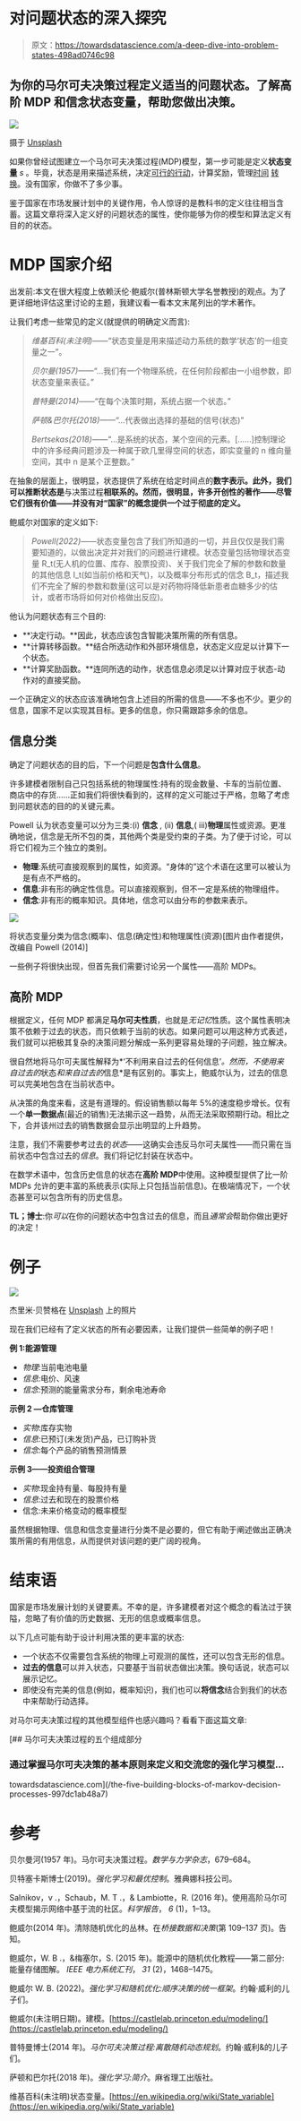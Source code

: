 # 对问题状态的深入探究

> 原文：<https://towardsdatascience.com/a-deep-dive-into-problem-states-498ad0746c98>

## 为你的马尔可夫决策过程定义适当的问题状态。了解高阶 MDP 和信念状态变量，帮助您做出决策。

![](img/b64d815cdef4ad314da816620801174b.png)

摄于 [Unsplash](https://unsplash.com?utm_source=medium&utm_medium=referral)

如果你曾经试图建立一个马尔可夫决策过程(MDP)模型，第一步可能是定义**状态变量** *s* 。毕竟，状态是用来描述系统，决定[可行的行动](/using-linear-programming-to-boost-your-reinforcement-learning-algorithms-994977665902)，计算奖励，管理[时间](/what-are-post-decision-states-and-what-do-they-want-from-us-9e02105b7f40) [转换](/about-post-decision-states-again-5725e5c15d90)。没有国家，你做不了多少事。

鉴于国家在市场发展计划中的关键作用，令人惊讶的是教科书的定义往往相当含蓄。这篇文章将深入定义好的问题状态的属性，使你能够为你的模型和算法定义有目的的状态。

# MDP 国家介绍

出发前:本文在很大程度上依赖沃伦·鲍威尔(普林斯顿大学名誉教授)的观点。为了更详细地评估这里讨论的主题，我建议看一看本文末尾列出的学术著作。

让我们考虑一些常见的定义(就提供的明确定义而言):

> *维基百科(未注明)——*“状态变量是用来描述动力系统的数学‘状态’的一组变量之一”。
> 
> *贝尔曼(1957)——*“…我们有一个物理系统，在任何阶段都由一小组参数，即状态变量来表征。”
> 
> *普特曼(2014)*——“在每个决策时期，系统占据一个状态。”
> 
> *萨顿&巴尔托(2018)——*“…代表做出选择的基础的信号(状态)”
> 
> *Bertsekas(2018)*——“…是系统的状态，某个空间的元素。[……]控制理论中的许多经典问题涉及一种属于欧几里得空间的状态，即实变量的 n 维向量空间，其中 n 是某个正整数。”

在抽象的层面上，很明显，状态提供了系统在给定时间点的**数字表示。此外，我们可以推断状态是**与决策过程**相联系的。然而，很明显，许多开创性的著作——尽管它们很有价值——并没有对“国家”的概念提供一个过于彻底的定义。**

鲍威尔对国家的定义如下:

> *Powell(2022)*——状态变量包含了我们所知道的一切，并且仅仅是我们需要知道的，以做出决定并对我们的问题进行建模。状态变量包括物理状态变量 R_t(无人机的位置、库存、股票投资)、关于我们完全了解的参数和数量的其他信息 I_t(如当前价格和天气)，以及概率分布形式的信念 B_t，描述我们不完全了解的参数和数量(这可以是对药物将降低新患者血糖多少的估计，或者市场将如何对价格做出反应)。

他认为问题状态有三个目的:

*   **决定行动。**因此，状态应该包含智能决策所需的所有信息。
*   **计算转移函数。**结合所选动作和外部环境信息，状态定义应足以计算下一个状态。
*   **计算奖励函数。**连同所选的动作，状态信息必须足以计算对应于状态-动作对的直接奖励。

一个正确定义的状态应该准确地包含上述目的所需的信息——不多也不少。更少的信息，国家不足以实现其目标。更多的信息，你只需跟踪多余的信息。

## 信息分类

确定了问题状态的目的后，下一个问题是**包含什么信息**。

许多建模者限制自己只包括系统的物理属性:持有的现金数量、卡车的当前位置、商店中的存货……正如我们将很快看到的，这样的定义可能过于严格，忽略了考虑到问题状态的目的的关键元素。

Powell 认为状态变量可以分为三类:(i) **信念** , (ii) **信息**,( iii)**物理**属性或资源。更准确地说，信念是无所不包的类，其他两个类是受约束的子类。为了便于讨论，可以将它们视为三个独立的类别。

*   **物理**:系统可直接观察到的属性，如资源。“身体的”这个术语在这里可以被认为是有点不严格的。
*   **信息**:非有形的确定性信息。可以直接观察到，但不一定是系统的物理组件。
*   **信念**:非有形的概率知识。具体地，信念可以由分布的参数来表示。

![](img/667c67064638b85934cf77b2a0020b5f.png)

将状态变量分类为信念(概率)、信息(确定性)和物理属性(资源)[图片由作者提供，改编自 Powell (2014)]

一些例子将很快出现，但首先我们需要讨论另一个属性——高阶 MDPs。

## 高阶 MDP

根据定义，任何 MDP 都满足**马尔可夫性质**，也就是*无记忆*性质。这个属性表明决策不依赖于过去的状态，而只依赖于当前的状态。如果问题可以用这种方式表述，我们就可以把极其复杂的决策问题分解成一系列更容易处理的子问题，独立解决。

很自然地将马尔可夫属性解释为*‘不利用来自过去的任何信息’*。然而，不使用来自过去的*状态*和来自过去的*信息*是有区别的。事实上，鲍威尔认为，过去的信息可以完美地包含在当前状态中。

从决策的角度来看，这是有道理的。假设销售额以每年 5%的速度稳步增长。仅有一个**单一数据点**(最近的销售)无法揭示这一趋势，从而无法采取预期行动。相比之下，合并该州过去的销售数据会显示出明显的上升趋势。

注意，我们不需要参考过去的*状态*——这确实会违反马尔可夫属性——而只需在当前状态中包含过去的*信息*。我们将记忆封装在状态中。

在数学术语中，包含历史信息的状态在**高阶 MDP**中使用。这种模型提供了比一阶 MDPs 允许的更丰富的系统表示(实际上只包括当前信息)。在极端情况下，一个状态甚至可以包含所有的历史信息。

**TL；博士**:你*可以*在你的问题状态中包含过去的信息，而且*通常会*帮助你做出更好的决定！

# 例子

![](img/2b10d6d1acdc7b52dd9e9365d9508cee.png)

杰里米·贝赞格在 [Unsplash](https://unsplash.com?utm_source=medium&utm_medium=referral) 上的照片

现在我们已经有了定义状态的所有必要因素，让我们提供一些简单的例子吧！

**例 1:能源管理**

*   *物理*:当前电池电量
*   *信息*:电价、风速
*   *信念*:预测的能量需求分布，剩余电池寿命

**示例 2 —仓库管理**

*   *实物*:库存实物
*   *信息*:已预订(未发货)产品，已订购补货
*   *信念*:每个产品的销售预测情景

**示例 3——投资组合管理**

*   *实物*:现金持有量、每股持有量
*   *信息*:过去和现在的股票价格
*   信念:未来价格变动的概率模型

虽然根据物理、信息和信念变量进行分类不是必要的，但它有助于阐述做出正确决策所需的有用信息，从而提供对该问题的更广阔的视角。

# 结束语

国家是市场发展计划的关键要素。不幸的是，许多建模者对这个概念的看法过于狭隘，忽略了有价值的历史数据、无形的信息或概率信息。

以下几点可能有助于设计利用决策的更丰富的状态:

*   一个状态不仅需要包含系统的物理上可观测的属性，还可以包含无形的信息。
*   **过去的信息**可以并入状态，只要基于当前状态做出决策。换句话说，状态可以展示记忆。
*   即使没有完美的信息(例如，概率知识)，我们也可以**将信念**结合到我们的状态中来帮助行动选择。

对马尔可夫决策过程的其他模型组件也感兴趣吗？看看下面这篇文章:

[](/the-five-building-blocks-of-markov-decision-processes-997dc1ab48a7) [## 马尔可夫决策过程的五个组成部分

### 通过掌握马尔可夫决策的基本原则来定义和交流您的强化学习模型…

towardsdatascience.com](/the-five-building-blocks-of-markov-decision-processes-997dc1ab48a7) 

# 参考

贝尔曼河(1957 年)。马尔可夫决策过程。*数学与力学杂志*，679–684。

贝特塞卡斯博士(2019)。*强化学习和最优控制*。雅典娜科技公司。

Salnikov，v .，Schaub，M. T .，& Lambiotte，R. (2016 年)。使用高阶马尔可夫模型揭示网络中基于流的社区。*科学报告*， *6* (1)，1–13。

鲍威尔(2014 年)。清除随机优化的丛林。在*桥接数据和决策*(第 109–137 页)。告知。

鲍威尔，W. B .，&梅塞尔，S. (2015 年)。能源中的随机优化教程——第二部分:能量存储图解。 *IEEE 电力系统汇刊*， *31* (2)，1468–1475。

鲍威尔 W. B. (2022)。*强化学习和随机优化:顺序决策的统一框架*。约翰·威利的儿子们。

鲍威尔(未注明日期)。建模。[https://castlelab.princeton.edu/modeling/](https://castlelab.princeton.edu/modeling/)

普特曼博士(2014 年)。*马尔可夫决策过程:离散随机动态规划*。约翰·威利&的儿子们。

萨顿和巴尔托(2018 年)。*强化学习:简介*。麻省理工出版社。

维基百科(未注明)状态变量。[https://en.wikipedia.org/wiki/State_variable](https://en.wikipedia.org/wiki/State_variable)